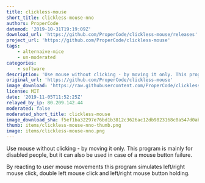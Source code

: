 ```yaml
---
title: clickless-mouse
short_title: clickless-mouse-nno
authors: ProperCode
datemod: '2019-10-31T19:19:09Z'
download_url: 'https://github.com/ProperCode/clickless-mouse/releases'
project_url: 'https://github.com/ProperCode/clickless-mouse'
tags:
    - alternaive-mice
    - un-moderated
categories:
    - software
description: 'Use mouse without clicking - by moving it only. This program is mainly for disabled people, but it can also be used in case of a mouse button failure.'
original_url: 'https://github.com/ProperCode/clickless-mouse'
image_download: 'https://raw.githubusercontent.com/ProperCode/clickless-mouse/master/Download/images/1en.jpg'
license: MIT
date: '2019-11-05T11:52:25Z'
relayed_by_ip: 80.209.142.44
moderated: false
moderated_short_title: clickless-mouse
image_download_sha: f5ef1ba32297e76bd1b3812c3626ac12db9823168c0a547d0ab3e2d0dacbfcdb
thumb: items/clickless-mouse-nno-thumb.png
image: items/clickless-mouse-nno.png
---
```

Use mouse without clicking - by moving it only. This program is mainly for disabled people, but it can also be used in case of a mouse button failure.

By reacting to user mouse movements this program simulates left/right mouse click, double left mouse click and left/right mouse button holding. 